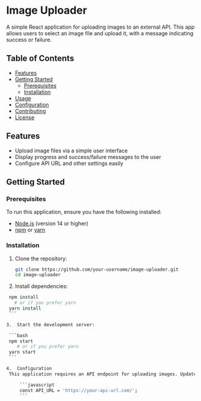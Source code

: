 # Image Uploader

A simple React application for uploading images to an external API. This app allows users to select an image file and upload it, with a message indicating success or failure.

## Table of Contents

- [Features](#features)
- [Getting Started](#getting-started)
  - [Prerequisites](#prerequisites)
  - [Installation](#installation)
- [Usage](#usage)
- [Configuration](#configuration)
- [Contributing](#contributing)
- [License](#license)

## Features

- Upload image files via a simple user interface
- Display progress and success/failure messages to the user
- Configure API URL and other settings easily

## Getting Started

### Prerequisites

To run this application, ensure you have the following installed:

- [Node.js](https://nodejs.org/) (version 14 or higher)
- [npm](https://www.npmjs.com/) or [yarn](https://yarnpkg.com/)

### Installation

1.  Clone the repository:

    ```bash
    git clone https://github.com/your-username/image-uploader.git
    cd image-uploader
    ```

2.  Install dependencies:

````bash
 npm install
   # or if you prefer yarn
 yarn install
 ```

3.  Start the development server:

 ```bash
 npm start
    # or if you prefer yarn
 yarn start
 ```

4.  Configuration
 This application requires an API endpoint for uploading images. Update the API_URL constant in ImageUploader.js with your API endpoint.

     ```javascript
     const API_URL = 'https://your-api-url.com/';
     ```
````
